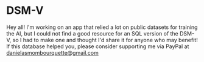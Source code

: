 # DSM-V
Hey all! I'm working on an app that relied a lot on public datasets for training the AI, but I could not find a good resource for an SQL version of the DSM-V, so I had to make one and thought I'd share it for anyone who may benefit! If this database helped you, please consider supporting me via PayPal at danielasmombourquette@gmail.com
